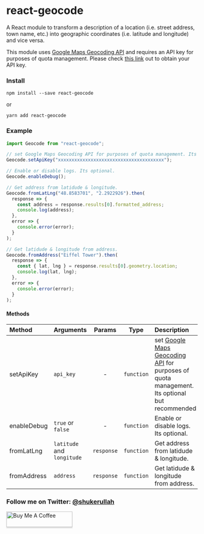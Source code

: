 # react-geocode
A React module to transform a description of a location (i.e. street address, town name, etc.) into geographic coordinates (i.e. latitude and longitude) and vice versa.

This module uses [Google Maps Geocoding API](https://developers.google.com/maps/documentation/geocoding/intro) and requires an API key for purposes of quota management. Please check [this link](https://developers.google.com/maps/documentation/geocoding/get-api-key) out to obtain your API key.


### Install
```shell
npm install --save react-geocode
```
or
```shell
yarn add react-geocode
```


### Example
```js
import Geocode from "react-geocode";

// set Google Maps Geocoding API for purposes of quota management. Its optional but recommended.
Geocode.setApiKey("xxxxxxxxxxxxxxxxxxxxxxxxxxxxxxxxxxxxxxx");

// Enable or disable logs. Its optional.
Geocode.enableDebug();

// Get address from latidude & longitude.
Geocode.fromLatLng("48.8583701", "2.2922926").then(
  response => {
    const address = response.results[0].formatted_address;
    console.log(address);
  },
  error => {
    console.error(error);
  }
);

// Get latidude & longitude from address.
Geocode.fromAddress("Eiffel Tower").then(
  response => {
    const { lat, lng } = response.results[0].geometry.location;
    console.log(lat, lng);
  },
  error => {
    console.error(error);
  }
);
```


#### Methods

| Method  | Arguments | Params  | Type | Description |
| :------------ |:--------------- |:---------------:| :---------------:| :-----|
| setApiKey | `api_key` | - | `function` | set [Google Maps Geocoding API](https://developers.google.com/maps/documentation/geocoding/intro) for purposes of quota management. Its optional but recommended |
| enableDebug | `true` or `false` | - | `function` | Enable or disable logs. Its optional. |
| fromLatLng | `latitude` and `longitude` | `response` | `function` | Get address from latidude & longitude. |
| fromAddress | `address` | `response` | `function` | Get latidude & longitude from address. |


### Follow me on Twitter: [@shukerullah](https://twitter.com/shukerullah)

<a href="https://www.buymeacoffee.com/shukerullah" target="_blank"><img src="https://www.buymeacoffee.com/assets/img/custom_images/orange_img.png" alt="Buy Me A Coffee" style="height: 41px !important;width: 174px !important;box-shadow: 0px 3px 2px 0px rgba(190, 190, 190, 0.5) !important;-webkit-box-shadow: 0px 3px 2px 0px rgba(190, 190, 190, 0.5) !important;" ></a>
